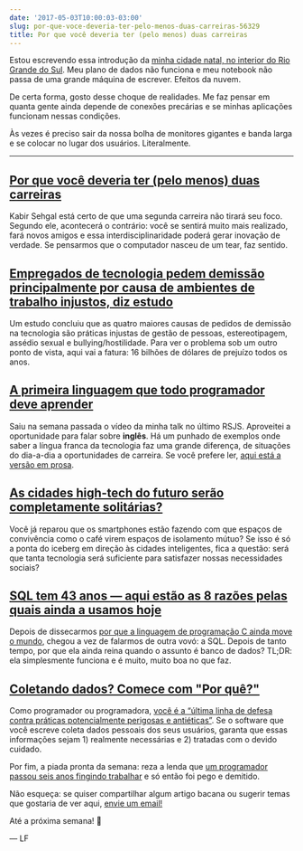 ```yaml
---
date: '2017-05-03T10:00:03-03:00'
slug: por-que-voce-deveria-ter-pelo-menos-duas-carreiras-56329
title: Por que você deveria ter (pelo menos) duas carreiras
---
```

Estou escrevendo essa introdução da [minha cidade natal, no interior do Rio Grande do Sul](https://www.wikiwand.com/pt/Cachoeira_do_Sul). Meu plano de dados não funciona e meu notebook não passa de uma grande máquina de escrever. Efeitos da nuvem.

De certa forma, gosto desse choque de realidades. Me faz pensar em quanta gente ainda depende de conexões precárias e se minhas aplicações funcionam nessas condições.  

Às vezes é preciso sair da nossa bolha de monitores gigantes e banda larga e se colocar no lugar dos usuários. Literalmente.

* * *

## [Por que você deveria ter (pelo menos) duas carreiras](https://hbr.org/2017/04/why-you-should-have-at-least-two-careers)

Kabir Sehgal está certo de que uma segunda carreira não tirará seu foco. Segundo ele, acontecerá o contrário: você se sentirá muito mais realizado, fará novos amigos e essa interdisciplinaridade poderá gerar inovação de verdade. Se pensarmos que o computador nasceu de um tear, faz sentido.

## [Empregados de tecnologia pedem demissão principalmente por causa de ambientes de trabalho injustos, diz estudo](https://techcrunch.com/2017/04/27/tech-employees-quit-their-jobs-mostly-because-of-unfair-work-environments-study-says/)

Um estudo concluiu que as quatro maiores causas de pedidos de demissão na tecnologia são práticas injustas de gestão de pessoas, estereotipagem, assédio sexual e bullying/hostilidade. Para ver o problema sob um outro ponto de vista, aqui vai a fatura: 16 bilhões de dólares de prejuízo todos os anos.

## [A primeira linguagem que todo programador deve aprender](https://www.youtube.com/watch)

Saiu na semana passada o vídeo da minha talk no último RSJS. Aproveitei a oportunidade para falar sobre **inglês**. Há um punhado de exemplos onde saber a língua franca da tecnologia faz uma grande diferença, de situações do dia-a-dia a oportunidades de carreira. Se você prefere ler, [aqui está a versão em prosa](https://lfbittencourt.com/a-primeira-linguagem-que-todo-programador-deve-aprender-a7e97eb68b26).

## [As cidades high-tech do futuro serão completamente solitárias?](https://theweek.com/articles/689527/hightech-cities-future-utterly-lonely)

Você já reparou que os smartphones estão fazendo com que espaços de convivência como o café virem espaços de isolamento mútuo? Se isso é só a ponta do iceberg em direção às cidades inteligentes, fica a questão: será que tanta tecnologia será suficiente para satisfazer nossas necessidades sociais?

## [SQL tem 43 anos — aqui estão as 8 razões pelas quais ainda a usamos hoje](http://blog.sqlizer.io/posts/sql-43/)

Depois de dissecarmos [por que a linguagem de programação C ainda move o mundo](https://alemdocodigo.com.br/issues/aprenda-a-dizer-nao-51728), chegou a vez de falarmos de outra vovó: a SQL. Depois de tanto tempo, por que ela ainda reina quando o assunto é banco de dados? TL;DR: ela simplesmente funciona e é muito, muito boa no que faz.

## [Coletando dados? Comece com "Por quê?"](https://www.grok-interactive.com/blog/data-start-with-why/)

Como programador ou programadora, [você é a “última linha de defesa contra práticas potencialmente perigosas e antiéticas”](https://alemdocodigo.com.br/issues/o-codigo-que-voce-escreve-pode-matar-pessoas-48467). Se o software que você escreve coleta dados pessoais dos seus usuários, garanta que essas informações sejam 1) realmente necessárias e 2) tratadas com o devido cuidado.

Por fim, a piada pronta da semana: reza a lenda que [um programador passou seis anos fingindo trabalhar](http://www.infomoney.com.br/carreira/emprego/noticia/6418517/programador-passou-seis-anos-fingindo-trabalhar-ganhando-mil-por-mes) e só então foi pego e demitido.  

Não esqueça: se quiser compartilhar algum artigo bacana ou sugerir temas que gostaria de ver aqui, [envie um email!](/cdn-cgi/l/email-protection#badbded9fad6dcd8d3cecedfd4d9d5cfc8ce94d9d5d785c9cfd8d0dfd9ce87e9cfdddfc9ce9ff9899ffb89d59f888adedf9f888adbc8ced3ddd59cdbd7ca81cfced7e5d9dbd7cadbd3ddd487fbd69ff9899ffb83d79f888aded59f888af99ff9899ff889ded3ddd59cdbd7ca81cfced7e5d7dfded3cfd787dfd7dbd3d69cdbd7ca81cfced7e5c9d5cfc8d9df87e8dfcccfdf9f888ad4dfcdc9d6dfcecedfc8)

Até a próxima semana! 🍒

— LF
